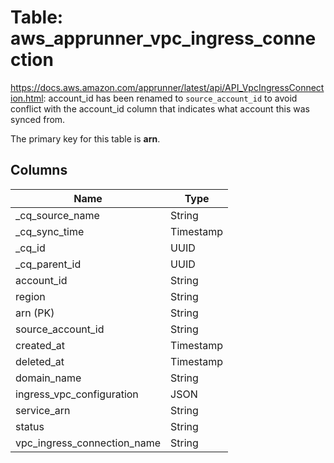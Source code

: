 # Table: aws_apprunner_vpc_ingress_connection

https://docs.aws.amazon.com/apprunner/latest/api/API_VpcIngressConnection.html: account_id has been renamed to `source_account_id` to avoid conflict with the account_id column that indicates what account this was synced from.

The primary key for this table is **arn**.


## Columns
| Name          | Type          |
| ------------- | ------------- |
|_cq_source_name|String|
|_cq_sync_time|Timestamp|
|_cq_id|UUID|
|_cq_parent_id|UUID|
|account_id|String|
|region|String|
|arn (PK)|String|
|source_account_id|String|
|created_at|Timestamp|
|deleted_at|Timestamp|
|domain_name|String|
|ingress_vpc_configuration|JSON|
|service_arn|String|
|status|String|
|vpc_ingress_connection_name|String|